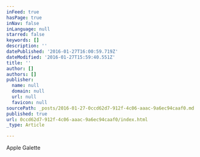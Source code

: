 ```yaml
---
inFeed: true
hasPage: true
inNav: false
inLanguage: null
starred: false
keywords: []
description: ''
datePublished: '2016-01-27T16:00:59.719Z'
dateModified: '2016-01-27T15:59:40.551Z'
title: ''
author: []
authors: []
publisher:
  name: null
  domain: null
  url: null
  favicon: null
sourcePath: _posts/2016-01-27-0ccd62d7-912f-4c06-aaac-9a6ec94caaf0.md
published: true
url: 0ccd62d7-912f-4c06-aaac-9a6ec94caaf0/index.html
_type: Article

---
```

Apple Galette